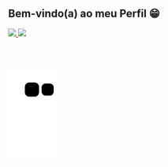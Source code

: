## Bem-vindo(a) ao meu Perfil 😁

 <div>
   <a href="https://github.com/Brutaoo">
   <img height="180em" src="https://github-readme-stats.vercel.app/api?username=Brutaoo&show_icons=true&theme=tokyonight&include_all_commits=true&count_private=true"/>
   <img height="180em" src="https://github-readme-stats.vercel.app/api/top-langs/?username=Brutaoo&layout=compact&langs_count=6&theme=tokyonight"/>

</div>
<div style="display: inline_block"><br>
</div>
 
 <br>
 
  ### 
 
<div> 
 
  ![Snake animation](https://github.com/Brutaoo/Brutaoo/blob/output/github-contribution-grid-snake.svg)

</div>
